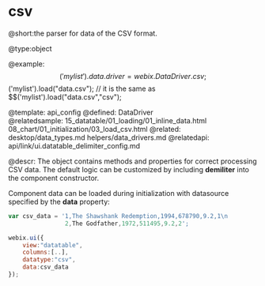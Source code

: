 csv
=============


@short:the parser for data of the CSV format.
	

@type:object

@example:
$$('mylist').data.driver = webix.DataDriver.csv;
$$('mylist').load("data.csv");
// it is the same as
$$('mylist').load("data.csv","csv");

@template:	api_config
@defined:	DataDriver	
@relatedsample:
	15_datatable/01_loading/01_inline_data.html
    08_chart/01_initialization/03_load_csv.html
@related:
	desktop/data_types.md
    helpers/data_drivers.md
@relatedapi:
	api/link/ui.datatable_delimiter_config.md
	
@descr:
The object contains methods and properties for correct processing CSV data. The default logic can be customized by including **demiliter** into the component constructor.

Component data can be loaded during initialization with datasource specified by the **data** property: 

~~~js
var csv_data = '1,The Shawshank Redemption,1994,678790,9.2,1\n
				2,The Godfather,1972,511495,9.2,2';

webix.ui({
	view:"datatable",
	columns:[..],
	datatype:"csv",
	data:csv_data
});	
~~~